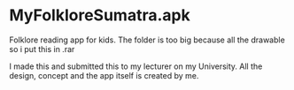 # MyFolkloreSumatra.apk
Folklore reading app for kids. 
The folder is too big because all the drawable so i put this in .rar

I made this and submitted this to my lecturer on my University. 
All the design, concept and the app itself is created by me.
